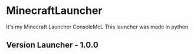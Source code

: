 # MinecraftLauncher
It's my Minecraft Launcher ConsoleMcL
This launcher was made in python

Version Launcher - 1.0.0
- 
